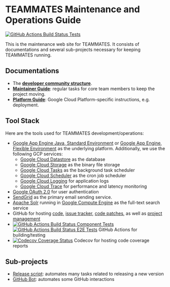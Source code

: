 # TEAMMATES Maintenance and Operations Guide

[![GitHub Actions Build Status Tests](https://github.com/TEAMMATES/teammates-ops/workflows/Tests/badge.svg)](https://github.com/TEAMMATES/teammates-ops/actions)

This is the maintenance web site for TEAMMATES. It consists of documentations and several sub-projects necessary for keeping TEAMMATES running.

## Documentations

* The [**developer community structure**](community.md).
* [**Maintainer Guide**](maintainer-guide.md): regular tasks for core team members to keep the project moving.
* [**Platform Guide**](platform-guide.md): Google Cloud Platform-specific instructions, e.g. deployment.

## Tool Stack

Here are the tools used for TEAMMATES development/operations:

* [Google App Engine Java, Standard Environment](https://cloud.google.com/appengine/docs/standard/java/) or [Google App Engine, Flexible Environment](https://cloud.google.com/appengine/docs/flexible/custom-runtimes/) as the underlying platform. Additionally, we use the following GCP services:
  * [Google Cloud Datastore](https://cloud.google.com/datastore/) as the database
  * [Google Cloud Storage](https://cloud.google.com/storage) as the binary file storage
  * [Google Cloud Tasks](https://cloud.google.com/tasks/) as the background task scheduler
  * [Google Cloud Scheduler](https://cloud.google.com/scheduler/) as the cron job scheduler
  * [Google Cloud Logging](https://cloud.google.com/logging/) for application logs
  * [Google Cloud Trace](https://cloud.google.com/trace/) for performance and latency monitoring
* [Google OAuth 2.0](https://developers.google.com/identity/protocols/oauth2) for user authentication
* [SendGrid](https://sendgrid.com/) as the primary email sending service.
* [Apache Solr](https://solr.apache.org/) running in [Google Compute Engine](https://cloud.google.com/compute) as the full-text search service
* GitHub for hosting [code](https://github.com/TEAMMATES/teammates), [issue tracker](https://github.com/TEAMMATES/teammates/issues), [code patches](https://github.com/TEAMMATES/teammates/pulls), as well as [project management](https://github.com/TEAMMATES/teammates/projects)
* [![GitHub Actions Build Status Component Tests](https://github.com/TEAMMATES/teammates/workflows/Component%20Tests/badge.svg)](https://github.com/TEAMMATES/teammates/actions) [![GitHub Actions Build Status E2E Tests](https://github.com/TEAMMATES/teammates/workflows/E2E%20Tests/badge.svg)](https://github.com/TEAMMATES/teammates/actions) GitHub Actions for building/testing
* [![Codecov Coverage Status](https://codecov.io/gh/TEAMMATES/teammates/branch/master/graph/badge.svg)](https://codecov.io/gh/TEAMMATES/teammates) Codecov for hosting code coverage reports

## Sub-projects

- [Release script](release-script): automates many tasks related to releasing a new version
- [GitHub Bot](github-bot): automates some GitHub interactions

